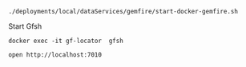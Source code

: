 

```shell
./deployments/local/dataServices/gemfire/start-docker-gemfire.sh
```


Start Gfsh

```shell
docker exec -it gf-locator  gfsh
```


```shell
open http://localhost:7010
```